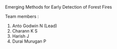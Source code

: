 Emerging Methods for Early Detection of Forest Fires

Team members :
  1. Anto Godwin N (Lead)
  2. Charann K S 
  3. Harish J
  4. Durai Murugan P
